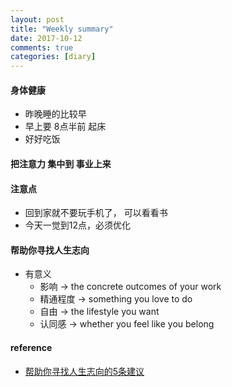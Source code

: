 ```yaml
---
layout: post
title: "Weekly summary"
date: 2017-10-12
comments: true
categories: [diary]
---
```


#### 身体健康
  - 昨晚睡的比较早  
  - 早上要 8点半前 起床  
  - 好好吃饭  

#### 把注意力 集中到 事业上来  

#### 注意点
   - 回到家就不要玩手机了， 可以看看书
   - 今天一觉到12点，必须优化

#### 帮助你寻找人生志向
   - 有意义
     + 影响 -> the concrete outcomes of your work
     + 精通程度 -> something you love to do 
     + 自由  -> the lifestyle you want
     + 认同感 -> whether you feel like you belong

#### 


#### reference
- [帮助你寻找人生志向的5条建议](https://cn.nytstyle.com/lifestyle/20171011/5-tips-to-help-you-figure-out-what-to-do-with-your-life/?_ga=2.230267480.575964814.1507789854-1701178442.1430459353)



